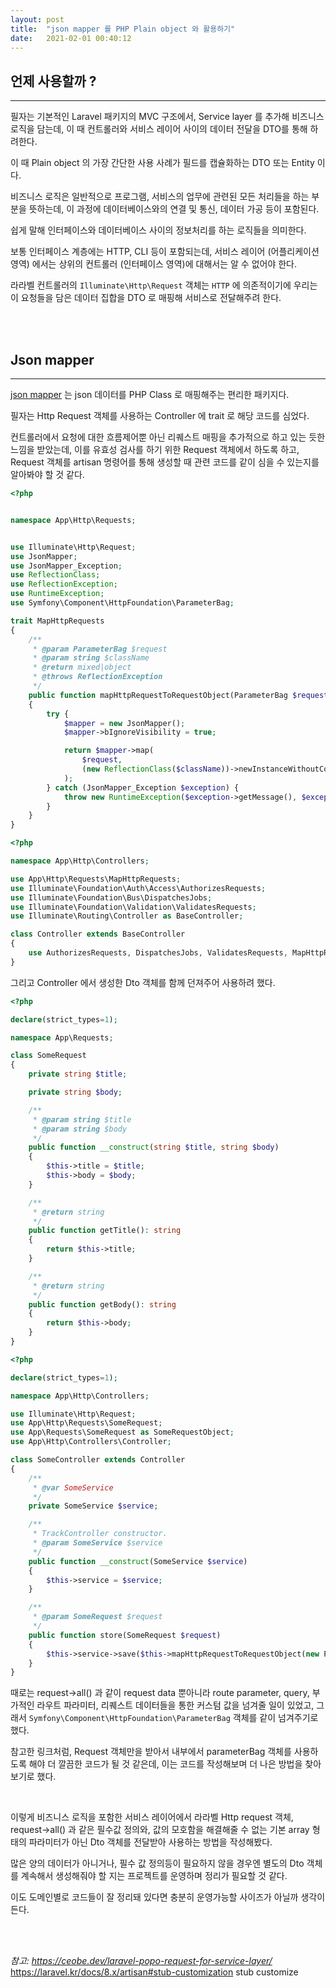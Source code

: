 ```yaml
---
layout: post
title:  "json mapper 를 PHP Plain object 와 활용하기"
date:   2021-02-01 00:40:12
---
```


## 언제 사용할까 ?

---

필자는 기본적인 Laravel 패키지의 MVC 구조에서, Service layer 를 추가해 비즈니스 로직을 담는데, 이 때 컨트롤러와 서비스 레이어 사이의 데이터 전달을 DTO를 통해 하려한다.

이 때 Plain object 의 가장 간단한 사용 사례가 필드를 캡슐화하는 DTO 또는 Entity 이다.

비즈니스 로직은 일반적으로 프로그램, 서비스의 업무에 관련된 모든 처리들을 하는 부분을 뜻하는데, 이 과정에 데이터베이스와의 연결 및 통신, 데이터 가공 등이 포함된다.

쉽게 말해 인터페이스와 데이터베이스 사이의 정보처리를 하는 로직들을 의미한다.

보통 인터페이스 계층에는 HTTP, CLI 등이 포함되는데, 서비스 레이어 (어플리케이션 영역) 에서는 상위의 컨트롤러 (인터페이스 영역)에 대해서는 알 수 없어야 한다.

라라벨 컨트롤러의 `Illuminate\Http\Request` 객체는 `HTTP` 에 의존적이기에 우리는 이 요청들을 담은 데이터 집합을 DTO 로 매핑해 서비스로 전달해주려 한다.

<br><br>

## Json mapper

---

[json mapper](https://github.com/cweiske/jsonmapper) 는 json 데이터를 PHP Class 로 매핑해주는 편리한 패키지다.

필자는 Http Request 객체를 사용하는 Controller 에 trait 로 해당 코드를 심었다.

컨트롤러에서 요청에 대한 흐름제어뿐 아닌 리퀘스트 매핑을 추가적으로 하고 있는 듯한 느낌을 받았는데, 이를 유효성 검사를 하기 위한 Request 객체에서 하도록 하고, Request 객체를 artisan 명령어를 통해 생성할 때 관련 코드를 같이 심을 수 있는지를 알아봐야 할 것 같다.

```php
<?php


namespace App\Http\Requests;


use Illuminate\Http\Request;
use JsonMapper;
use JsonMapper_Exception;
use ReflectionClass;
use ReflectionException;
use RuntimeException;
use Symfony\Component\HttpFoundation\ParameterBag;

trait MapHttpRequests
{
    /**
     * @param ParameterBag $request
     * @param string $className
     * @return mixed|object
     * @throws ReflectionException
     */
    public function mapHttpRequestToRequestObject(ParameterBag $request, string $className)
    {
        try {
            $mapper = new JsonMapper();
            $mapper->bIgnoreVisibility = true;

            return $mapper->map(
                $request,
                (new ReflectionClass($className))->newInstanceWithoutConstructor()
            );
        } catch (JsonMapper_Exception $exception) {
            throw new RuntimeException($exception->getMessage(), $exception->getCode(), $exception);
        }
    }
}

```

```php
<?php

namespace App\Http\Controllers;

use App\Http\Requests\MapHttpRequests;
use Illuminate\Foundation\Auth\Access\AuthorizesRequests;
use Illuminate\Foundation\Bus\DispatchesJobs;
use Illuminate\Foundation\Validation\ValidatesRequests;
use Illuminate\Routing\Controller as BaseController;

class Controller extends BaseController
{
    use AuthorizesRequests, DispatchesJobs, ValidatesRequests, MapHttpRequests;
}

```

그리고 Controller 에서 생성한 Dto 객체를 함께 던져주어 사용하려 했다.

```php
<?php

declare(strict_types=1);

namespace App\Requests;

class SomeRequest
{
    private string $title;

    private string $body;

    /**
     * @param string $title
     * @param string $body
     */
    public function __construct(string $title, string $body)
    {
        $this->title = $title;
        $this->body = $body;
    }

    /**
     * @return string
     */
    public function getTitle(): string
    {
        return $this->title;
    }

    /**
     * @return string
     */
    public function getBody(): string
    {
        return $this->body;
    }
}


```

```php
<?php

declare(strict_types=1);

namespace App\Http\Controllers;

use Illuminate\Http\Request;
use App\Http\Requests\SomeRequest;
use App\Requests\SomeRequest as SomeRequestObject;
use App\Http\Controllers\Controller;

class SomeController extends Controller
{
    /**
     * @var SomeService
     */
    private SomeService $service;

    /**
     * TrackController constructor.
     * @param SomeService $service
     */
    public function __construct(SomeService $service)
    {
        $this->service = $service;
    }

    /**
     * @param SomeRequest $request
     */
    public function store(SomeRequest $request)
    {
        $this->service->save($this->mapHttpRequestToRequestObject(new ParameterBag($request->all() + $request->route()->parameteres()), SomeRequestObject::class));
    }
}

```

때로는 request->all() 과 같이 request data 뿐아니라 route parameter, query, 부가적인 라우트 파라미터, 리퀘스트 데이터들을 통한 커스텀 값을 넘겨줄 일이 있었고, 그래서 `Symfony\Component\HttpFoundation\ParameterBag` 객체를 같이 넘겨주기로 했다.

참고한 링크처럼, Request 객체만을 받아서 내부에서 parameterBag 객체를 사용하도록 해야 더 깔끔한 코드가 될 것 같은데, 이는 코드를 작성해보며 더 나은 방법을 찾아보기로 했다.

<br>

이렇게 비즈니스 로직을 포함한 서비스 레이어에서 라라벨 Http request 객체, request->all() 과 같은 필수값 정의와, 값의 모호함을 해결해줄 수 없는 기본 array 형태의 파라미터가 아닌 Dto 객체를 전달받아 사용하는 방법을 작성해봤다.

많은 양의 데이터가 아니거나, 필수 값 정의등이 필요하지 않을 경우엔 별도의 Dto 객체를 계속해서 생성해줘야 할 지는 프로젝트를 운영하며 정리가 필요할 것 같다.

이도 도메인별로 코드들이 잘 정리돼 있다면 충분히 운영가능할 사이즈가 아닐까 생각이 든다.

<br><br>

_참고: https://ceobe.dev/laravel-popo-request-for-service-layer/_
https://laravel.kr/docs/8.x/artisan#stub-customization stub  customize
<br><br><br>
